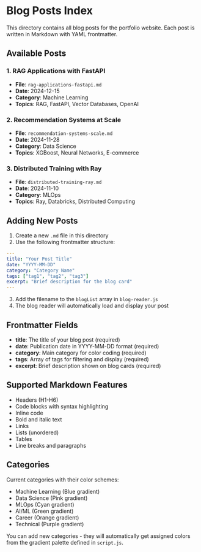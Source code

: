 # Blog Posts Index

This directory contains all blog posts for the portfolio website. Each post is written in Markdown with YAML frontmatter.

## Available Posts

### 1. RAG Applications with FastAPI
- **File**: `rag-applications-fastapi.md`
- **Date**: 2024-12-15
- **Category**: Machine Learning
- **Topics**: RAG, FastAPI, Vector Databases, OpenAI

### 2. Recommendation Systems at Scale
- **File**: `recommendation-systems-scale.md`
- **Date**: 2024-11-28
- **Category**: Data Science
- **Topics**: XGBoost, Neural Networks, E-commerce

### 3. Distributed Training with Ray
- **File**: `distributed-training-ray.md`
- **Date**: 2024-11-10
- **Category**: MLOps
- **Topics**: Ray, Databricks, Distributed Computing

## Adding New Posts

1. Create a new `.md` file in this directory
2. Use the following frontmatter structure:

```yaml
---
title: "Your Post Title"
date: "YYYY-MM-DD"
category: "Category Name"
tags: ["tag1", "tag2", "tag3"]
excerpt: "Brief description for the blog card"
---
```

3. Add the filename to the `blogList` array in `blog-reader.js`
4. The blog reader will automatically load and display your post

## Frontmatter Fields

- **title**: The title of your blog post (required)
- **date**: Publication date in YYYY-MM-DD format (required)
- **category**: Main category for color coding (required)
- **tags**: Array of tags for filtering and display (required)
- **excerpt**: Brief description shown on blog cards (required)

## Supported Markdown Features

- Headers (H1-H6)
- Code blocks with syntax highlighting
- Inline code
- Bold and italic text
- Links
- Lists (unordered)
- Tables
- Line breaks and paragraphs

## Categories

Current categories with their color schemes:
- Machine Learning (Blue gradient)
- Data Science (Pink gradient)
- MLOps (Cyan gradient)
- AI/ML (Green gradient)
- Career (Orange gradient)
- Technical (Purple gradient)

You can add new categories - they will automatically get assigned colors from the gradient palette defined in `script.js`. 